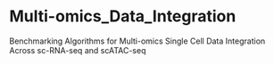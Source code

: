 # Multi-omics_Data_Integration
Benchmarking Algorithms for Multi-omics Single Cell Data Integration Across sc-RNA-seq and scATAC-seq
